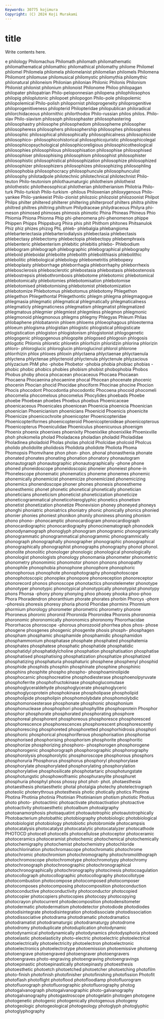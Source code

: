 ```yaml
---
Keywords: 30775 kojimura
Copyright: (C) 2024 Koji Murakami
---
```


# title

Write contents here.



e philology Philomachus
Philomath philomath philomathematic philomathematical philomathic philomathical philomathy philome Philomel philomel
Philomela philomela philomelanist philomelian philomels Philomena Philomont philomuse philomusical philomystic
philomythia philomythic philonatural philoneism Philonian philonian Philonic Philonis Philonism Philonist
philonist philonium philonoist Philonome Philoo philopagan philopater philopatrian Philo-peloponnesian philopena
philophilosophos philopig philoplutonic philopoet philopogon Philo-pole philopolemic philopolemical Philo-polish philopornist
philoprogeneity philoprogenitive philoprogenitiveness philopterid Philopteridae philopublican philoradical philorchidaceous philornithic philorthodox
Philo-russian philos philos. Philo-slav Philo-slavism philosoph philosophaster philosophastering philosophastry philosophe
philosophedom philosopheme philosopher philosopheress philosophers philosophership philosophes philosophess philosophic philosophical
philosophically philosophicalness philosophicide philosophico- philosophicohistorical philosophicojuristic philosophicolegal philosophicopsychological philosophicoreligious philosophicotheological
philosophies philosophilous philosophisation philosophise philosophised philosophiser philosophising philosophism philosophist philosophister
philosophistic philosophistical philosophization philosophize philosophized philosophizer philosophizers philosophizes philosophizing philosophling
philosophobia philosophocracy philosophuncule philosophunculist philosophy philotadpole philotechnic philotechnical philotechnist Philo-teuton
Philo-teutonism philothaumaturgic philotheism philotheist philotheistic philotheosophical philotherian philotherianism Philotria Philo-turk
Philo-turkish Philo-turkism -philous Philoxenian philoxygenous Philo-yankee Philo-yankeeist Philo-zionist philozoic philozoist
philozoonist Philpot Philps philter philtered philterer philtering philterproof philters philtra
philtre philtred philtres philtring philtrum Philydraceae philydraceous Philyra phi-meson phimosed
phimoses phimosis phimotic Phina Phineas Phineus Phio Phiomia Phiona Phionna
Phip phi-phenomena phi-phenomenon phippe Phippen Phipps Phippsburg Phira phis phit
Phithom phitones Phitsanulok Phiz phiz phizes phizog PhL phleb- phlebalgia
phlebangioma phlebarteriectasia phlebarteriodialysis phlebectasia phlebectasis phlebectasy phlebectomy phlebectopia phlebectopy phlebemphraxis
phlebenteric phlebenterism phlebitic phlebitis phlebo- Phlebodium phlebogram phlebograph phlebographic phlebographical
phlebography phleboid phleboidal phlebolite phlebolith phlebolithiasis phlebolithic phlebolitic phlebological phlebology
phlebometritis phlebopexy phleboplasty phleborrhage phleborrhagia phleborrhaphy phleborrhexis phlebosclerosis phlebosclerotic phlebostasia
phlebostasis phlebostenosis phlebostrepsis phlebothrombosis phlebotome phlebotomic phlebotomical phlebotomically phlebotomies phlebotomisation
phlebotomise phlebotomised phlebotomising phlebotomist phlebotomization phlebotomize Phlebotomus phlebotomus phlebotomy Phlegethon
phlegethon Phlegethontal Phlegethontic phlegm phlegma phlegmagogue phlegmasia phlegmatic phlegmatical phlegmatically
phlegmaticalness phlegmaticly phlegmaticness phlegmatism phlegmatist phlegmatized phlegmatous phlegmier phlegmiest phlegmless
phlegmon phlegmonic phlegmonoid phlegmonous phlegms phlegmy Phlegyas Phleum Phlias phlobaphene
phlobatannin phloem phloems phloeophagous phloeoterma phloeum phlogisma phlogistian phlogistic phlogistical
phlogisticate phlogistication phlogiston phlogistonism phlogistonist phlogogenetic phlogogenic phlogogenous phlogopite phlogosed
phlogosin phlogosis phlogotic Phlomis phloretic phloretin phlorhizin phloridzin phlorina phlorizin
phloro- phloroglucic phloroglucin phloroglucinol phlorol phlorone phlorrhizin phlox phloxes phloxin
phlyctaena phlyctaenae phlyctaenula phlyctena phlyctenae phlyctenoid phlyctenula phlyctenule phlyzacious phlyzacium
PhM pho -phobe Phobetor -phobia phobia phobiac phobias -phobic phobic
phobics phobies phobism phobist phobophobia Phobos Phobus phoby phoca phocacean
phocaceous Phocaea Phocaean Phocaena Phocaenina phocaenine phocal Phocean phocenate phocenic
phocenin Phocian phocid Phocidae phociform Phocinae phocine Phocion Phocis phocodont
Phocodontia phocodontic Phocoena phocoid phocomeli phocomelia phocomelous phocomelus Phocylides phoebads
Phoebe phoebe Phoebean phoebes Phoebus phoebus Phoenicaceae phoenicaceous Phoenicales phoenicean
Phoenicia phoenicia Phoenician phoenician Phoenicianism phoenicians Phoenicid Phoenicis phoenicite Phoenicize
phoenicochroite phoenicopter Phoenicopteridae Phoenicopteriformes phoenicopteroid Phoenicopteroideae phoenicopterous Phoenicopterus Phoeniculidae Phoeniculus
phoenicurous phoenigm Phoenix phoenix phoenixes phoenixity Phoenixlike phoenixlike Phoenixville phoh
phokomelia pholad Pholadacea pholadian pholadid Pholadidae Pholadinea pholadoid Pholas pholas
pholcid Pholcidae pholcoid Pholcus pholido pholidolite pholidosis Pholidota pholidote Pholiota
Phoma Phomopsis Phomvihane phon phon- phon. phonal phonasthenia phonate phonated
phonates phonating phonation phonatory phonautogram phonautograph phonautographic phonautographically -phone phone
phoned phoneidoscope phoneidoscopic phoneier phoneiest phone-in Phonelescope phonematic phonematics phoneme
phonemes phonemic phonemically phonemicist phonemicize phonemicized phonemicizing phonemics phonendoscope phoner
phones phonesis phonestheme phonesthemic phonet phonetic phonetical phonetically phonetician phoneticians
phoneticism phoneticist phoneticization phoneticize phoneticogrammatical phoneticohieroglyphic phonetics phonetism phonetist phonetization
phonetize Phonevision phoney phoneyed phoneys phonghi phoniatric phoniatrics phoniatry phonic
phonically phonics phonied phonier phonies phoniest phonikon phonily phoniness phoning
phonism phono phono- phonocamptic phonocardiogram phonocardiograph phonocardiographic phonocardiography phonocinematograph phonodeik
phonodynamograph phonoglyph phonogram phonogramic phonogramically phonogrammatic phonogrammatical phonogrammic phonogrammically phonograph
phonographally phonographer phonographic phonographical phonographically phonographist phonographs phonography phonol phonol.
phonolite phonolitic phonologer phonologic phonological phonologically phonologist phonologists phonology phonomania
phonometer phonometric phonometry phonomimic phonomotor phonon phonons phonopathy phonophile phonophobia
phonophone phonophore phonophoric phonophorous phonophote phonophotography phonophotoscope phonophotoscopic phonoplex phonopore
phonoreception phonoreceptor phonorecord phonos phonoscope phonotactics phonotelemeter phonotype phonotyper phonotypic
phonotypical phonotypically phonotypist phonotypy phons Phonsa -phony phony phonying phoo
phooey phooka phoo-phoo Phora Phoradendron phoranthium phorate phorates phorbin Phorcys
-phore -phoresis phoresis phoresy phoria phorid Phoridae phorminx Phormium phormium
phorology phorometer phorometric phorometry phorone Phoroneus phoronic phoronid Phoronida Phoronidea
Phoronis phoronomia phoronomic phoronomically phoronomics phoronomy Phororhacidae Phororhacos phoroscope -phorous
phorozooid phorrhea phos phos- phose phosgene phosgenes phosgenic phosgenite phosis
phosph- phosphagen phospham phosphamic phosphamide phosphamidic phosphamidon phosphammonium phosphatase phosphate
phosphated phosphatemia phosphates phosphatese phosphatic phosphatide phosphatidic phosphatidyl phosphatidylcholine phosphation
phosphatisation phosphatise phosphatised phosphatising phosphatization phosphatize phosphatized phosphatizing phosphaturia phosphaturic
phosphene phosphenyl phosphid phosphide phosphids phosphin phosphinate phosphine phosphinic phosphins
phosphite phospho phospho- phosphoaminolipide phosphocarnic phosphocreatine phosphodiesterase phosphoenolpyruvate phosphoferrite phosphofructokinase
phosphoglucomutase phosphoglyceraldehyde phosphoglycerate phosphoglyceric phosphoglycoprotein phosphokinase phospholipase phospholipid phospholipide phospholipin
phosphomolybdate phosphomolybdic phosphomonoesterase phosphonate phosphonic phosphonium phosphonuclease phosphophori phosphophyllite phosphoprotein
Phosphor phosphor phosphorate phosphorated phosphorating phosphore phosphoreal phosphorent phosphoreous phosphoresce
phosphoresced phosphorescence phosphorescences phosphorescent phosphorescently phosphorescing phosphoreted phosphoretted phosphorhidrosis phosphori
phosphoric phosphorical phosphoriferous phosphorisation phosphorise phosphorised phosphorising phosphorism phosphorite phosphoritic
phosphorize phosphorizing phosphoro- phosphorogen phosphorogene phosphorogenic phosphorograph phosphorographic phosphorography phosphorolysis
phosphorolytic phosphoroscope phosphorous phosphors phosphoruria Phosphorus phosphorus phosphoryl phosphorylase phosphorylate
phosphorylated phosphorylating phosphorylation phosphorylative phosphosilicate phosphotartaric phosphotungstate phosphotungstic phosphowolframic phosphuranylite
phosphuret phosphuria phosphyl phoss phossy phot phot- phot. photaesthesia photaesthesis
photaesthetic photal photalgia photechy photelectrograph photeolic photerythrous photesthesis photic photically
photics Photima Photina Photinia photinia Photinian Photinianism photism photistic Photius
photo photo- photoactinic photoactivate photoactivation photoactive photoactivity photoaesthetic photoalbum photoalgraphy
photoanamorphosis photoaquatint photoautotrophic photoautotrophically Photobacterium photobathic photobiography photobiologic photobiological photobiologist
photobiology photobiotic photobromide photocampsis photocatalysis photocatalyst photocatalytic photocatalyzer photocathode PHOTOCD
photocell photocells photocellulose photoceptor photoceramic photoceramics photoceramist photochemic photochemical photochemically
photochemigraphy photochemist photochemistry photochloride photochlorination photochromascope photochromatic photochrome photochromic photochromism
photochromography photochromolithograph photochromoscope photochromotype photochromotypy photochromy photochronograph photochronographic photochronographical photochronographically
photochronography photocinesis photocoagulation photocollograph photocollographic photocollography photocollotype photocombustion photocompose photocomposed
photocomposer photocomposes photocomposing photocomposition photoconduction photoconductive photoconductivity photoconductor photocopied photocopier
photocopiers photocopies photocopy photocopying photocrayon photocurrent photodecomposition photodensitometer photodermatic photodermatism
photodetector photodiode photodiodes photodisintegrate photodisintegration photodissociate photodissociation photodissociative photodrama photodramatic
photodramatics photodramatist photodramaturgic photodramaturgy photodrome photodromy photoduplicate photoduplication photodynamic photodynamical
photodynamically photodynamics photodysphoria photoed photoelastic photoelasticity photo-electric photoelectric photoelectrical photoelectrically
photoelectricity photoelectron photoelectronic photoelectronics photoelectrotype photoemission photoemissive photoeng photoengrave photoengraved
photoengraver photoengravers photoengraves photo-engraving photoengraving photoengravings photoepinastic photoepinastically photoepinasty photoesthesis
photoesthetic photoetch photoetched photoetcher photoetching photofilm photo-finish photofinish photofinisher photofinishing
photofission Photofit photoflash photoflight photoflood photofloodlamp photofluorogram photofluorograph photofluorographic photofluorography
photog photogalvanograph photogalvanographic photo-galvanography photogalvanography photogastroscope photogelatin photogen photogene photogenetic
photogenic photogenically photogenous photogeny photogeologic photogeological photogeology photoglyph photoglyphic photoglyphography
